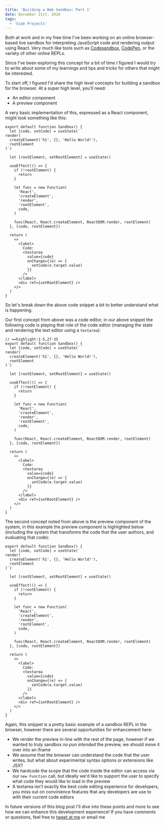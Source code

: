 ```yaml
---
title: 'Building a Web Sandbox: Part 1'
date: December 21st, 2020
tags:
  - 'Side Projects'
---
```


Both at work and in my free time I've been working on an online browser-based
live sandbox for interpreting JavaScript code and rendering output using React.
Very much like tools such as [Codesandbox](https://codesandbox.io/),
[CodePen](https://codepen.io), or the variety of other online REPLs.

Since I've been exploring this concept for a bit of time I figured I would try
to write about some of my learnings and tips and tricks for others that might be
interested.

To start off, I figured I'd share the high level concepts for building a sandbox
for the browser. At a super high level, you'll need:

- An editor component
- A preview component

A very basic implementation of this, expressed as a React component, might look
something like this:

```tsx
export default function Sandbox() {
  let [code, setCode] = useState(`
render(
  createElement('h1', {}, 'Hello World!'),
  rootElement
)`)

  let [rootElement, setRootElement] = useState()

  useEffect(() => {
    if (!rootElement) {
      return
    }

    let func = new Function(
      'React',
      'createElement',
      'render',
      'rootElement',
      code,
    )

    func(React, React.createElement, ReactDOM.render, rootElement)
  }, [code, rootElement])

  return (
    <>
      <label>
        Code:
        <textarea
          value={code}
          onChange={(e) => {
            setCode(e.target.value)
          }}
        />
      </label>
      <div ref={setRootElement} />
    </>
  )
}
```

So let's break down the above code snippet a bit to better understand what is
happening.

Our first concept from above was a code editor, in our above snippet the
following code is playing that role of the code editor (managing the state and
rendering the text editor using a `textarea`):

```tsx
// ==highlight:1-5,27-35
export default function Sandbox() {
  let [code, setCode] = useState(`
render(
  createElement('h1', {}, 'Hello World!'),
  rootElement
)`)

  let [rootElement, setRootElement] = useState()

  useEffect(() => {
    if (!rootElement) {
      return
    }

    let func = new Function(
      'React',
      'createElement',
      'render',
      'rootElement',
      code,
    )

    func(React, React.createElement, ReactDOM.render, rootElement)
  }, [code, rootElement])

  return (
    <>
      <label>
        Code:
        <textarea
          value={code}
          onChange={(e) => {
            setCode(e.target.value)
          }}
        />
      </label>
      <div ref={setRootElement} />
    </>
  )
}
```

The second concept noted from above is the preview component of the system, in
this example the preview component is highlighted below (including the system
that transforms the code that the user authors, and evaluating that code):

```tsx highlight=7,9-23,36
export default function Sandbox() {
  let [code, setCode] = useState(`
render(
  createElement('h1', {}, 'Hello World!'),
  rootElement
)`)

  let [rootElement, setRootElement] = useState()

  useEffect(() => {
    if (!rootElement) {
      return
    }

    let func = new Function(
      'React',
      'createElement',
      'render',
      'rootElement',
      code,
    )

    func(React, React.createElement, ReactDOM.render, rootElement)
  }, [code, rootElement])

  return (
    <>
      <label>
        Code:
        <textarea
          value={code}
          onChange={(e) => {
            setCode(e.target.value)
          }}
        />
      </label>
      <div ref={setRootElement} />
    </>
  )
}
```

Again, this snippet is a pretty basic example of a sandbox REPL in the browser,
however there are several opportunities for enhancement here:

- We render the preview in-line with the rest of the page, however if we wanted
  to truly sandbox _no pun intended_ the preview, we should move it over into an
  iframe
- We assume that the browser can understand the code that the user writes, but
  what about experimental syntax options or extensions like JSX?
- We hardcode the scope that the code inside the editor can access via our
  `new Function` call, but ideally we'd like to support the user to specify what
  code they would like to load in the preview
- A textarea isn't exactly the best code editing experience for developers, you
  miss out on convinience features that any developers are use to with their
  current code editors

In future versions of this blog post I'll dive into these points and more to see
how we can enhance this development experience! If you have comments or
questions, feel free to [tweet at me](https://twitter.com/immatthamlin) or
<ExternalLink href="mailto:matthewjameshamlin@gmail.com?Subject=Sandbox Part 1">email
me</ExternalLink>
